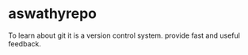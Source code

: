 # aswathyrepo
To learn about git 
it is a version control system.
provide fast and useful feedback.
